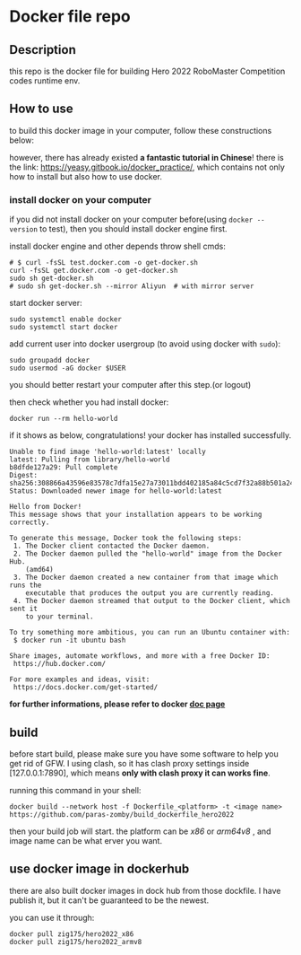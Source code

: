 # Docker file repo

## Description
this repo is the docker file for building Hero 2022 RoboMaster Competition codes runtime env.

## How to use

to build this docker image in your computer, follow these constructions below:

however, there has already existed **a fantastic tutorial in Chinese**!
there is the link: https://yeasy.gitbook.io/docker_practice/, which contains 
not only how to install but also how to use docker.

### install docker on your computer

if you did not install docker on your computer before(using `docker --version`
to test), then you should install docker engine first.

install docker engine and other depends throw shell cmds:
```shell
# $ curl -fsSL test.docker.com -o get-docker.sh
curl -fsSL get.docker.com -o get-docker.sh
sudo sh get-docker.sh
# sudo sh get-docker.sh --mirror Aliyun  # with mirror server
```

start docker server:
```shell
sudo systemctl enable docker
sudo systemctl start docker
```

add current user into docker usergroup 
(to avoid using docker with `sudo`):
```shell
sudo groupadd docker
sudo usermod -aG docker $USER
```

you should better restart your computer after this step.(or logout) 

then check whether you had install docker:
```shell
docker run --rm hello-world
```

if it shows as below, congratulations! your docker has installed successfully.
```shell
Unable to find image 'hello-world:latest' locally
latest: Pulling from library/hello-world
b8dfde127a29: Pull complete
Digest: sha256:308866a43596e83578c7dfa15e27a73011bdd402185a84c5cd7f32a88b501a24
Status: Downloaded newer image for hello-world:latest

Hello from Docker!
This message shows that your installation appears to be working correctly.

To generate this message, Docker took the following steps:
 1. The Docker client contacted the Docker daemon.
 2. The Docker daemon pulled the "hello-world" image from the Docker Hub.
    (amd64)
 3. The Docker daemon created a new container from that image which runs the
    executable that produces the output you are currently reading.
 4. The Docker daemon streamed that output to the Docker client, which sent it
    to your terminal.

To try something more ambitious, you can run an Ubuntu container with:
 $ docker run -it ubuntu bash

Share images, automate workflows, and more with a free Docker ID:
 https://hub.docker.com/

For more examples and ideas, visit:
 https://docs.docker.com/get-started/
```

**for further informations, please refer to docker [doc page](https://docs.docker.com/engine/install/)**


## build

before start build, please make sure you have some software to help
you get rid of GFW. I using clash, so it has clash proxy settings inside
[127.0.0.1:7890], which means **only with clash proxy it can works fine**.

running this command in your shell:
```shell
docker build --network host -f Dockerfile_<platform> -t <image name> https://github.com/paras-zomby/build_dockerfile_hero2022
```
then your build job will start. the platform can be *x86* or *arm64v8*
, and image name can be what erver you want.

## use docker image in dockerhub
there are also built docker images in dock hub from those dockfile. 
I have publish it, but it can't be guaranteed to be the newest.

you can use it through:
```shell
docker pull zig175/hero2022_x86
docker pull zig175/hero2022_armv8
```

